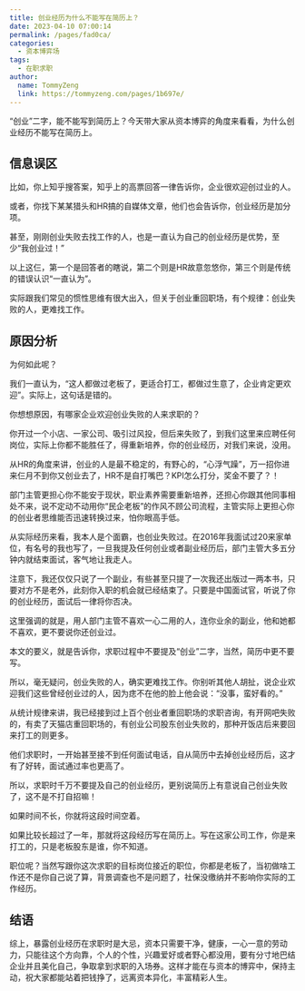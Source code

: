 ```yaml
---
title: 创业经历为什么不能写在简历上？
date: 2023-04-10 07:00:14
permalink: /pages/fad0ca/
categories:
  - 资本博弈场
tags:
  - 在职求职 
author: 
  name: TommyZeng
  link: https://tommyzeng.com/pages/1b697e/
---
```


“创业”二字，能不能写到简历上？今天带大家从资本博弈的角度来看看，为什么创业经历不能写在简历上。<!-- more -->


## 信息误区

比如，你上知乎搜答案，知乎上的高票回答一律告诉你，企业很欢迎创过业的人。

或者，你找下某某猎头和HR搞的自媒体文章，他们也会告诉你，创业经历是加分项。

甚至，刚刚创业失败去找工作的人，也是一直认为自己的创业经历是优势，至少“我创业过！”

以上这仨，第一个是回答者的瞎说，第二个则是HR故意忽悠你，第三个则是传统的错误认识“一直认为”。


实际跟我们常见的惯性思维有很大出入，但关于创业重回职场，有个规律：创业失败的人，更难找工作。


## 原因分析

为何如此呢？

我们一直认为，“这人都做过老板了，更适合打工，都做过生意了，企业肯定更欢迎”。实际上，这句话是错的。

你想想原因，有哪家企业欢迎创业失败的人来求职的？

你开过一个小店、一家公司、吸引过风投，但后来失败了，到我们这里来应聘任何岗位，实际上你都不能胜任了，得重新培养，你的创业经历，对我们来说，没用。

从HR的角度来讲，创业的人是最不稳定的，有野心的，“心浮气躁”，万一招你进来仨月不到你又创业去了，HR不是自打嘴巴？KPI怎么打分，奖金不要了？！

部门主管更担心你不能安于现状，职业素养需要重新培养，还担心你跟其他同事相处不来，说不定动不动用你“民企老板”的作风不顾公司流程，主管实际上更担心你的创业者思维能否迅速转换过来，怕你眼高手低。

从实际经历来看，我本人是个面霸，也创业失败过。在2016年我面试过20来家单位，有名号的我也写了，一旦我提及任何创业或者副业经历后，部门主管大多五分钟内就结束面试，客气地让我走人。

注意下，我还仅仅只说了一个副业，有些甚至只提了一次我还出版过一两本书，只要对方不是老外，此刻你入职的机会就已经结束了。只要是中国面试官，听说了你的创业经历，面试后一律将你否决。

这里强调的就是，用人部门主管不喜欢一心二用的人，连你业余的副业，他和她都不喜欢，更不要说你还创业过。

本文的要义，就是告诉你，求职过程中不要提及“创业”二字，当然，简历中更不要写。

所以，毫无疑问，创业失败的人，确实更难找工作。你别听其他人胡扯，说企业欢迎我们这些曾经创业过的人，因为痣不在他的脸上他会说：“没事，蛮好看的。”

从统计规律来讲，我已经接到过上百个创业者重回职场的求职咨询，有开网吧失败的，有卖了天猫店重回职场的，有创业公司股东创业失败的，那种开饭店后来要回来打工的则更多。

他们求职时，一开始甚至接不到任何面试电话，自从简历中去掉创业经历后，这才有了好转，面试通过率也更高了。

所以，求职时千万不要提及自己的创业经历，更别说简历上有意说自己创业失败了，这不是不打自招嘛！

如果时间不长，你就将这段时间空着。

如果比较长超过了一年，那就将这段经历写在简历上。写在这家公司工作，你是来打工的，只是老板股东是谁，你不知道。

职位呢？当然写跟你这次求职的目标岗位接近的职位，你都是老板了，当初做啥工作还不是你自己说了算，背景调查也不是问题了，社保没缴纳并不影响你实际的工作经历。 



## 结语

综上，暴露创业经历在求职时是大忌，资本只需要干净，健康，一心一意的劳动力，只能往这个方向靠，个人的个性，兴趣爱好或者野心都没用，要有分寸地巴结企业并且美化自己，争取拿到求职的入场券。这样才能在与资本的博弈中，保持主动，祝大家都能站着把钱挣了，远离资本异化，丰富精彩人生。

